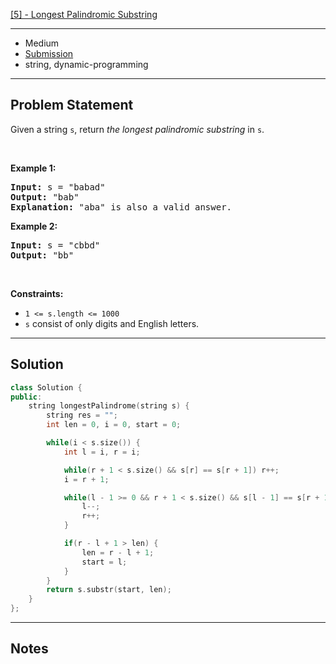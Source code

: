 [[5] - Longest Palindromic Substring](https://leetcode.com/problems/longest-palindromic-substring)

---

- Medium
- [Submission]()
- string, dynamic-programming

---

## Problem Statement

<p>Given a string <code>s</code>, return <em>the longest</em> <span data-keyword="palindromic-string"><em>palindromic</em></span> <span data-keyword="substring-nonempty"><em>substring</em></span> in <code>s</code>.</p>

<p>&nbsp;</p>
<p><strong class="example">Example 1:</strong></p>

<pre>
<strong>Input:</strong> s = &quot;babad&quot;
<strong>Output:</strong> &quot;bab&quot;
<strong>Explanation:</strong> &quot;aba&quot; is also a valid answer.
</pre>

<p><strong class="example">Example 2:</strong></p>

<pre>
<strong>Input:</strong> s = &quot;cbbd&quot;
<strong>Output:</strong> &quot;bb&quot;
</pre>

<p>&nbsp;</p>
<p><strong>Constraints:</strong></p>

<ul>
	<li><code>1 &lt;= s.length &lt;= 1000</code></li>
	<li><code>s</code> consist of only digits and English letters.</li>
</ul>


---

## Solution

```cpp
class Solution {
public:
    string longestPalindrome(string s) {
        string res = "";
        int len = 0, i = 0, start = 0;

        while(i < s.size()) {
            int l = i, r = i;

            while(r + 1 < s.size() && s[r] == s[r + 1]) r++;
            i = r + 1;

            while(l - 1 >= 0 && r + 1 < s.size() && s[l - 1] == s[r + 1]) {
                l--;
                r++;
            }

            if(r - l + 1 > len) {
                len = r - l + 1;
                start = l;
            }
        }
        return s.substr(start, len);
    }
};
```

---

## Notes

